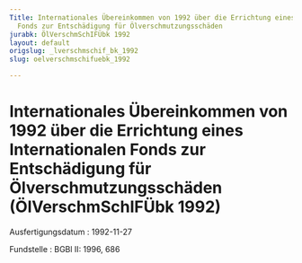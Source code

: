 ```yaml
---
Title: Internationales Übereinkommen von 1992 über die Errichtung eines  Internationalen
  Fonds zur Entschädigung für Ölverschmutzungsschäden
jurabk: ÖlVerschmSchIFÜbk 1992
layout: default
origslug: _lverschmschif_bk_1992
slug: oelverschmschifuebk_1992

---
```


# Internationales Übereinkommen von 1992 über die Errichtung eines  Internationalen Fonds zur Entschädigung für Ölverschmutzungsschäden (ÖlVerschmSchIFÜbk 1992)

Ausfertigungsdatum
:   1992-11-27

Fundstelle
:   BGBl II: 1996, 686

